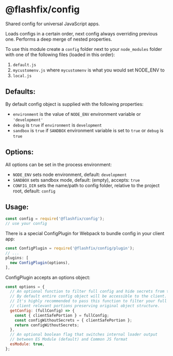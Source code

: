 @flashfix/config
================

Shared config for universal JavaScript apps.

Loads configs in a certain order, next config always overriding previous one. Performs a deep merge of nested properties.

To use this module create a `config` folder next to your `node_modules` folder with one of the following files (loaded in this order):

  1. `default.js`
  2. `mycustomenv.js` where `mycustomenv` is what you would set NODE_ENV to
  3. `local.js`

## Defaults:

By default config object is supplied with the following properties:
  - `environment` is the value of `NODE_ENV` environment variable or `'development'`
  - `debug` is `true` if `environment` is `development`
  - `sandbox` is `true` if `SANDBOX` environment variable is set to `true` or `debug` is `true`

## Options:

All options can be set in the process environment:
 - `NODE_ENV` sets node environment, default: `development`
 - `SANDBOX` sets sandbox mode, default: (empty), accepts: `true`
 - `CONFIG_DIR` sets the name/path to config folder, relative to the project root, default: `config`

## Usage:

```javascript
const config = require('@flashfix/config');
// use your config
```

There is a special ConfigPlugin for Webpack to bundle config in your client app:

```javascript
const ConfigPlugin = require('@flashfix/config/plugin');
// ...
plugins: [
  new ConfigPlugin(options),
],
```

ConfigPlugin accepts an options object:
```javascript
const options = {
  // An optional function to filter full config and hide secrets from the client app.
  // By default entire config object will be accessible to the client.
  // It's highly recommended to pass this function to filter your full config and only output
  // client relevant portions preserving original object structure.
  getConfig: (fullConfig) => {
    const { clientSafePortion } = fullConfig;
    const configWithoutSecrets = { clientSafePortion };
    return configWithoutSecrets;
  },
  // An optional boolean flag that switches internal loader output
  // between ES Module (default) and Common JS format
  esModule: true,
};
```
